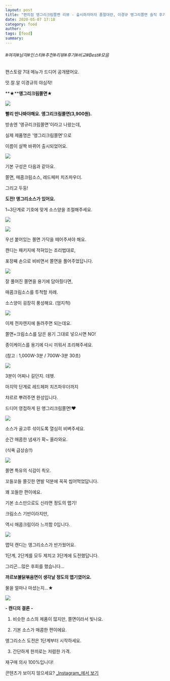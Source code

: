 ```yaml
---
layout: post
title: "편의점 앵그리크림쫄면 리뷰 - 출시하자마자 품절대란, 이경규 앵그리쫄면 솔직 후기"
date: 2020-05-07 17:18
category: food
author: 
tags: [food]
summary: 
---
```


###### #여자#남자#인스타#추천#리뷰#후기#비교#Best#모음


편스토랑 7대 메뉴가 드디어 공개됐어요.

맛.잘.알 이경규의 야심작!

  

**★****앵그리크림쫄면★**

![](https://img1.daumcdn.net/thumb/R720x0/?fname=https%3A%2F%2Ft1.daumcdn.net%2Fliveboard%2Fdispatch%2Fc368ae33afea4881a8f2cabd941234d1.JPG)

**빨리 만나봐야해요. 앵그리크림쫄면(3,900원).**

  

방송엔 '앵규리크림쫄면'이라고 나왔는데,

실제 제품명은 '앵그리크림쫄면'으로

이름이 살짝 바뀌어 출시되었어요.

![](https://img1.daumcdn.net/thumb/R720x0/?fname=https%3A%2F%2Ft1.daumcdn.net%2Fliveboard%2Fdispatch%2F1ceeae85795e4047ba7f072f32dc3db3.JPG)

기본 구성은 다음과 같아요.

쫄면, 매콤크림소스, 레드페퍼 치즈파우더.

  

그리고 두둥!

**도전! 앵그리소스가 있어요.**

1~3단계로 기호에 맞게 소스양을 조절해주세요.

![](https://img1.daumcdn.net/thumb/R720x0/?fname=https%3A%2F%2Ft1.daumcdn.net%2Fliveboard%2Fdispatch%2F8b30111b7a2548caabdaa618370a9ed0.JPG)

![](https://t1.daumcdn.net/liveboard/dispatch/81ee801de377488a8138eb082ebac4aa.gif)

우선 붙어있는 쫄면 가닥을 떼어주셔야 해요.

  

캔디는 패키지에 적혀있는 조리법대로,

포장째 손으로 비비면서 쫄면을 풀어주었답니다.

![](https://img1.daumcdn.net/thumb/R720x0/?fname=https%3A%2F%2Ft1.daumcdn.net%2Fliveboard%2Fdispatch%2Fc9dc4694b8774427b38b1948c062ca37.JPG)

잘 풀어진 쫄면을 용기에 담아줬다면,

매콤크림소스를 투척할 차례.

소스양이 굉장히 풍성해요. (엄지척)

![](https://img1.daumcdn.net/thumb/R720x0/?fname=https%3A%2F%2Ft1.daumcdn.net%2Fliveboard%2Fdispatch%2Fefde08307df84eb59ca8d0da30c8bc55.JPG)

이제 전자렌지에 돌려주면 되는데요.

쫄면+크림소스를 담은 용기 그대로 넣으시면 NO!

  

종이케이스를 용기에 다시 끼워서 조리해주세요.

(참고 : 1,000W-3분 / 700W-3분 30초)

![](https://img1.daumcdn.net/thumb/R720x0/?fname=https%3A%2F%2Ft1.daumcdn.net%2Fliveboard%2Fdispatch%2F661c4f1462bb477ab55bfbac58750bb4.JPG)

3분이 어찌나 길던지. 데헷.

  

마지막 단계로 레드페퍼 치즈파우더까지

챠르르 뿌려주면 완성입니다.

  

드디어 영접하게 된 앵그리크림쫄면!♥

![](https://img1.daumcdn.net/thumb/R720x0/?fname=https%3A%2F%2Ft1.daumcdn.net%2Fliveboard%2Fdispatch%2F76586515809d4c80a437ba1c1322d2b3.JPG)

소스가 골고루 섞이도록 열심히 비벼주세요.

순간 매콤한 냄새가 확~ 올라와요.

(식욕 급상승!!)

![](https://img1.daumcdn.net/thumb/R720x0/?fname=https%3A%2F%2Ft1.daumcdn.net%2Fliveboard%2Fdispatch%2F5f69ce5c91494d60919e686948106bf4.JPG)

쫄면 특유의 식감이 쵝오.

꼬들꼬들 쫄깃한 면발 덕분에 꼭꼭 씹어먹었답니다.

꽤 꼬들한 편이에요.

  

기본 소스만으로도 신라면 정도의 맵기!

크림소스 기반이라지만,

역시 매콤크림이라 느끼함 0입니다.

![](https://img1.daumcdn.net/thumb/R720x0/?fname=https%3A%2F%2Ft1.daumcdn.net%2Fliveboard%2Fdispatch%2F921814fc35d84d2ba19012936ff0ac8f.JPG)

맵덕 캔디는 앵그리소스가 반가웠어요.

1단계, 2단계를 모두 제치고 3단계에 도전했답니다.

  

그리곤...많은 후회를 했습니다...

**까르보불닭볶음면이 생각날 정도의 맵기였어요.**

물을 얼마나 마셨는지...★

![](https://t1.daumcdn.net/liveboard/dispatch/81b881354bbc41608ba84f344bb3604c.gif)

**- 캔디의 결론 -**

1. 비슷한 소스의 제품이 많지만, 쫄면이라서 빛나요.

  

2. 기본 소스가 매콤한 편이에요.

앵그리소스 도전은 1단계부터 시작하세요.

  

3. 간단하게 한끼로는 저렴한 가격.

재구매 의사 100%입니다!

콘텐츠가 보이지 않으세요?  [_Instagram_에서 보기](https://www.instagram.com/p/B-jOMPBJLap)